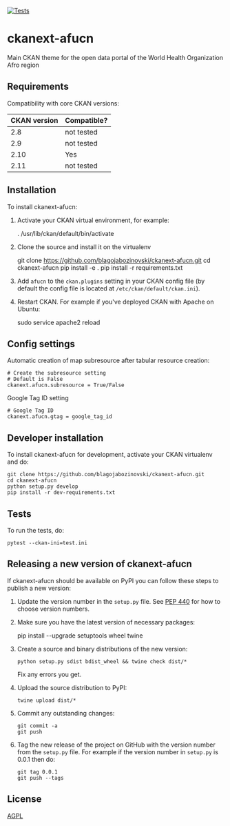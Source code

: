 [![Tests](https://github.com/blagojabozinovski/ckanext-afucn/workflows/Tests/badge.svg?branch=main)](https://github.com/blagojabozinovski/ckanext-afucn/actions)

# ckanext-afucn

Main CKAN theme for the open data portal of the  World Health Organization Afro region 


## Requirements


Compatibility with core CKAN versions:

| CKAN version    | Compatible?   |
| --------------- | ------------- |
| 2.8             | not tested    |
| 2.9             | not tested    |
| 2.10            | Yes           |
| 2.11            | not tested    |


## Installation

To install ckanext-afucn:

1. Activate your CKAN virtual environment, for example:

     . /usr/lib/ckan/default/bin/activate

2. Clone the source and install it on the virtualenv

    git clone https://github.com/blagojabozinovski/ckanext-afucn.git
    cd ckanext-afucn
    pip install -e .
	pip install -r requirements.txt

3. Add `afucn` to the `ckan.plugins` setting in your CKAN
   config file (by default the config file is located at
   `/etc/ckan/default/ckan.ini`).

4. Restart CKAN. For example if you've deployed CKAN with Apache on Ubuntu:

     sudo service apache2 reload


## Config settings

Automatic creation of map subresource after tabular resource creation:

	# Create the subresource setting
	# Default is False
	ckanext.afucn.subresource = True/False

Google Tag ID setting

	# Google Tag ID 
	ckanext.afucn.gtag = google_tag_id


## Developer installation

To install ckanext-afucn for development, activate your CKAN virtualenv and
do:

    git clone https://github.com/blagojabozinovski/ckanext-afucn.git
    cd ckanext-afucn
    python setup.py develop
    pip install -r dev-requirements.txt


## Tests

To run the tests, do:

    pytest --ckan-ini=test.ini


## Releasing a new version of ckanext-afucn

If ckanext-afucn should be available on PyPI you can follow these steps to publish a new version:

1. Update the version number in the `setup.py` file. See [PEP 440](http://legacy.python.org/dev/peps/pep-0440/#public-version-identifiers) for how to choose version numbers.

2. Make sure you have the latest version of necessary packages:

    pip install --upgrade setuptools wheel twine

3. Create a source and binary distributions of the new version:

       python setup.py sdist bdist_wheel && twine check dist/*

   Fix any errors you get.

4. Upload the source distribution to PyPI:

       twine upload dist/*

5. Commit any outstanding changes:

       git commit -a
       git push

6. Tag the new release of the project on GitHub with the version number from
   the `setup.py` file. For example if the version number in `setup.py` is
   0.0.1 then do:

       git tag 0.0.1
       git push --tags

## License

[AGPL](https://www.gnu.org/licenses/agpl-3.0.en.html)

